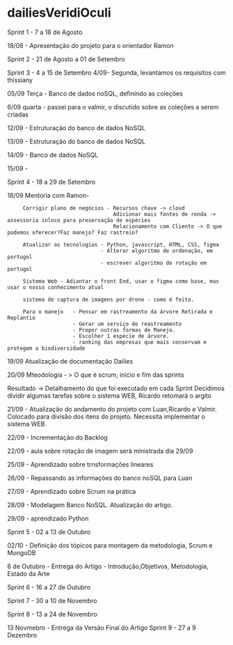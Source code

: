 # dailiesVeridiOculi


Sprint 1 - 7 a 18 de Agosto

18/08 - Apresentação do projeto para o orientador Ramon

Sprint 2 - 21 de Agosto a 01 de Setembro



Sprint 3 - 4 a 15 de Setembro
4/09- Segunda, levantamos os requisitos com thissiany

05/09 Terça - Banco de dados noSQL, definindo as coleções 

6/09 quarta - passei para o valmir, o discutido sobre as coleções a serem criadas

12/09 - Estruturação do banco de dados NoSQL

13/09 - Estruturação do banco de dados NoSQL

14/09 - Banco de dados NoSQL

15/09 - 


Sprint 4 - 18 a 29 de Setembro
  
 18/09  Mentoria com Ramon-
 
         Corrigir plano de negócios - Recursos chave -> cloud
                                      Adicionar mais fontes de renda -> assessoria inloco para preservação de espécies
                                      Relacionamento com Cliente -> O que podemos oferecer?Faz manejo? Faz rastreio?
                                      
         Atualizar as tecnologias - Python, javascript, HTML, CSS, figma
                                  - Alterar algoritmo de ordenação, em portugol
                                  - escrever algoritmo de rotação em portugol
                                  
         Sistema Web - Adiantar o front End, usar o figma como base, mas usar o nosso conhecimento atual

         sistema de captura de imagens por drone - como é feito.
         
         Para o manejo   - Pensar em rastreamento da árvore Retirada e Replantio
                         - Gerar um serviço de reastreamento
                         - Propor outras formas de Manejo.
                         - Escolher 1 espécie de árvore. 
                         - ranking das empresas que mais conservam e protegem a biodiversidade
                                    
19/09 Atualização de documentação Dailies

20/09 
   Mteodologia - > O que é scrum, início e fim das sprints

   Resultado -> Detalhamento do que foi executado em cada Sprint
  Decidimos dividir algumas tarefas sobre o sistema WEB, Ricardo retomará o argito 

21/09 - Atualização do andamento do projeto com Luan,Ricardo e Valmir. Colocado para divisão dos itens do projeto. Necessita implementar o sistema WEB.

22/09 - Incrementação do Backlog


22/09 - aula sobre rotação de imagem será ministrada dia 29/09

25/09 - Aprendizado sobre trnsformações lineares

26/09 - Repassando as informações do banco noSQL para Luan

27/09 - Aprendizado sobre Scrum na prática

28/09 - Modelagem Banco NoSQL. Atualização do artigo.

29/09 - aprendizado Python

Sprint 5 - 02 a 13 de Outubro

02/10 - Definição dos tópicos para montagem da metodologia, Scrum e MongoDB

  6 de Outubro - Entrega do Artigo - Introdução,Objetivos, Metodologia, Estado da Arte

Sprint 6 - 16 a 27 de Outubro

Sprint 7 - 30 a 10 de Novembro

Sprint 8 - 13 a 24 de Novembro

   13 Novmebro - Entrega da Versão Final do Artigo
Sprint 9 - 27 a 9 Dezembro
